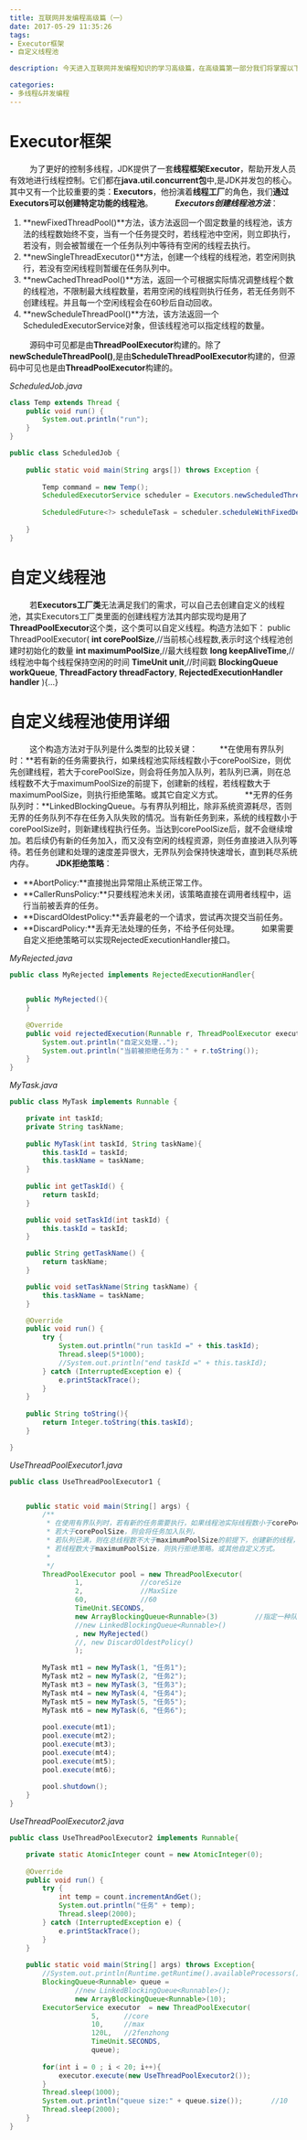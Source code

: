 ```yaml
---
title: 互联网并发编程高级篇（一）
date: 2017-05-29 11:35:26
tags:
- Executor框架
- 自定义线程池

description: 今天进入互联网并发编程知识的学习高级篇，在高级篇第一部分我们将掌握以下方面的内容：（1）JDK多任务执行框架底层讲解与内部实现 （2）默认线程池说明、底层代码讲解 （3）自定义线程池说明、底层代码讲解（4）线程池拒绝策略讲解

categories: 
- 多线程&并发编程
---
```

# Executor框架
&ensp;&emsp;&emsp;为了更好的控制多线程，JDK提供了一套**线程框架Executor**，帮助开发人员有效地进行线程控制。它们都在**java.util.concurrent包**中,是JDK并发包的核心。其中又有一个比较重要的类：**Executors**，他扮演着**线程工厂**的角色，我们**通过Executors可以创建特定功能的线程池**。
&ensp;&emsp;&emsp;***Executors创建线程池方法***：

1. **newFixedThreadPool()**方法，该方法返回一个固定数量的线程池，该方法的线程数始终不变，当有一个任务提交时，若线程池中空闲，则立即执行，若没有，则会被暂缓在一个任务队列中等待有空闲的线程去执行。
2. **newSingleThreadExecutor()**方法，创建一个线程的线程池，若空闲则执行，若没有空闲线程则暂缓在任务队列中。
3. **newCachedThreadPool()**方法，返回一个可根据实际情况调整线程个数的线程池，不限制最大线程数量，若用空闲的线程则执行任务，若无任务则不创建线程。并且每一个空闲线程会在60秒后自动回收。
4. **newScheduleThreadPool()**方法，该方法返回一个ScheduledExecutorService对象，但该线程池可以指定线程的数量。

&ensp;&emsp;&emsp;源码中可见都是由**ThreadPoolExecutor**构建的。除了 **newScheduleThreadPool()**,是由**ScheduleThreadPoolExecutor**构建的，但源码中可见也是由**ThreadPoolExecutor**构建的。

_ScheduledJob.java_

```java
class Temp extends Thread {
    public void run() {
        System.out.println("run");
    }
}

public class ScheduledJob {
	
    public static void main(String args[]) throws Exception {
    
    	Temp command = new Temp();
        ScheduledExecutorService scheduler = Executors.newScheduledThreadPool(1);
        
        ScheduledFuture<?> scheduleTask = scheduler.scheduleWithFixedDelay(command, 5, 1, TimeUnit.SECONDS);
    
    }
}
```
# 自定义线程池
&ensp;&emsp;&emsp;若**Executors工厂类**无法满足我们的需求，可以自己去创建自定义的线程池，其实Executors工厂类里面的创建线程方法其内部实现均是用了**ThreadPoolExecutor**这个类，这个类可以自定义线程。构造方法如下：
public ThreadPoolExecutor(
**int corePoolSize**,//当前核心线程数,表示时这个线程池创建时初始化的数量
                                            **int maximumPoolSize**,//最大线程数
                                            **long  keepAliveTime**,//线程池中每个线程保持空闲的时间
                                            **TimeUnit unit**,//时间戳 
                                            **BlockingQueue<Runnable> workQueue**,
                                            **ThreadFactory threadFactory**,
                                            **RejectedExecutionHandler handler**
                                            ){...}
                                            
# 自定义线程池使用详细
&ensp;&emsp;&emsp;这个构造方法对于队列是什么类型的比较关键：
&ensp;&emsp;&emsp;**在使用有界队列时：**若有新的任务需要执行，如果线程池实际线程数小于corePoolSize，则优先创建线程，若大于corePoolSize，则会将任务加入队列，若队列已满，则在总线程数不大于maximumPoolSize的前提下，创建新的线程，若线程数大于maximumPoolSize，则执行拒绝策略。或其它自定义方式。
&ensp;&emsp;&emsp;**无界的任务队列时：**LinkedBlockingQueue。与有界队列相比，除非系统资源耗尽，否则无界的任务队列不存在任务入队失败的情况。当有新任务到来，系统的线程数小于corePoolSize时，则新建线程执行任务。当达到corePoolSize后，就不会继续增加。若后续仍有新的任务加入，而又没有空闲的线程资源，则任务直接进入队列等待。若任务创建和处理的速度差异很大，无界队列会保持快速增长，直到耗尽系统内存。
&ensp;&emsp;&emsp;**JDK拒绝策略**：

* **AbortPolicy:**直接抛出异常阻止系统正常工作。
* **CallerRunsPolicy:**只要线程池未关闭，该策略直接在调用者线程中，运行当前被丢弃的任务。
* **DiscardOldestPolicy:**丢弃最老的一个请求，尝试再次提交当前任务。
* **DiscardPolicy:**丢弃无法处理的任务，不给予任何处理。
&ensp;&emsp;&emsp;如果需要自定义拒绝策略可以实现RejectedExecutionHandler接口。

_MyRejected.java_

```java
public class MyRejected implements RejectedExecutionHandler{

	
	public MyRejected(){
	}
	
	@Override
	public void rejectedExecution(Runnable r, ThreadPoolExecutor executor) {
		System.out.println("自定义处理..");
		System.out.println("当前被拒绝任务为：" + r.toString());
	}
}
```                   

_MyTask.java_

```java
public class MyTask implements Runnable {

	private int taskId;
	private String taskName;
	
	public MyTask(int taskId, String taskName){
		this.taskId = taskId;
		this.taskName = taskName;
	}
	
	public int getTaskId() {
		return taskId;
	}

	public void setTaskId(int taskId) {
		this.taskId = taskId;
	}

	public String getTaskName() {
		return taskName;
	}

	public void setTaskName(String taskName) {
		this.taskName = taskName;
	}

	@Override
	public void run() {
		try {
			System.out.println("run taskId =" + this.taskId);
			Thread.sleep(5*1000);
			//System.out.println("end taskId =" + this.taskId);
		} catch (InterruptedException e) {
			e.printStackTrace();
		}		
	}
	
	public String toString(){
		return Integer.toString(this.taskId);
	}

}
```

_UseThreadPoolExecutor1.java_

```java
public class UseThreadPoolExecutor1 {


	public static void main(String[] args) {
		/**
		 * 在使用有界队列时，若有新的任务需要执行，如果线程池实际线程数小于corePoolSize，则优先创建线程，
		 * 若大于corePoolSize，则会将任务加入队列，
		 * 若队列已满，则在总线程数不大于maximumPoolSize的前提下，创建新的线程，
		 * 若线程数大于maximumPoolSize，则执行拒绝策略。或其他自定义方式。
		 * 
		 */	
		ThreadPoolExecutor pool = new ThreadPoolExecutor(
				1, 				//coreSize
				2, 				//MaxSize
				60, 			//60
				TimeUnit.SECONDS, 
				new ArrayBlockingQueue<Runnable>(3)			//指定一种队列 （有界队列）
				//new LinkedBlockingQueue<Runnable>()
				, new MyRejected()
				//, new DiscardOldestPolicy()
				);
		
		MyTask mt1 = new MyTask(1, "任务1");
		MyTask mt2 = new MyTask(2, "任务2");
		MyTask mt3 = new MyTask(3, "任务3");
		MyTask mt4 = new MyTask(4, "任务4");
		MyTask mt5 = new MyTask(5, "任务5");
		MyTask mt6 = new MyTask(6, "任务6");
		
		pool.execute(mt1);
		pool.execute(mt2);
		pool.execute(mt3);
		pool.execute(mt4);
		pool.execute(mt5);
		pool.execute(mt6);
		
		pool.shutdown();
	}
}
```

_UseThreadPoolExecutor2.java_

```java
public class UseThreadPoolExecutor2 implements Runnable{

	private static AtomicInteger count = new AtomicInteger(0);
	
	@Override
	public void run() {
		try {
			int temp = count.incrementAndGet();
			System.out.println("任务" + temp);
			Thread.sleep(2000);
		} catch (InterruptedException e) {
			e.printStackTrace();
		}
	}
	
	public static void main(String[] args) throws Exception{
		//System.out.println(Runtime.getRuntime().availableProcessors());
		BlockingQueue<Runnable> queue = 
				//new LinkedBlockingQueue<Runnable>();
				new ArrayBlockingQueue<Runnable>(10);
		ExecutorService executor  = new ThreadPoolExecutor(
					5, 		//core
					10, 	//max
					120L, 	//2fenzhong
					TimeUnit.SECONDS,
					queue);
		
		for(int i = 0 ; i < 20; i++){
			executor.execute(new UseThreadPoolExecutor2());
		}
		Thread.sleep(1000);
		System.out.println("queue size:" + queue.size());		//10
		Thread.sleep(2000);
	}
}
```



